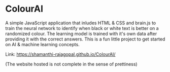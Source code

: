 # ColourAI
A simple JavaScript application that inludes HTML & CSS and brain.js to train the neural network to identify when black or white text is better on a randomized colour. The learning model is trained with it's own data after providing it with the correct answers. This is a fun little project to get started on AI & machine learning concepts.

Link: https://shamanthi-rajagopal.github.io/ColourAI/ 

(The website hosted is not complete in the sense of prettiness)
